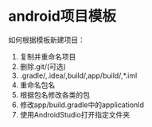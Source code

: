 # android项目模板

如何根据模板新建项目：
1. 复制并重命名项目
2. 删除.git/(可选)
3. .gradle/,.idea/,build/,app/build/,*.iml
4. 重命名包名
5. 根据包名修改各类的包
6. 修改app/build.gradle中的applicationId
7. 使用AndroidStudio打开指定文件夹